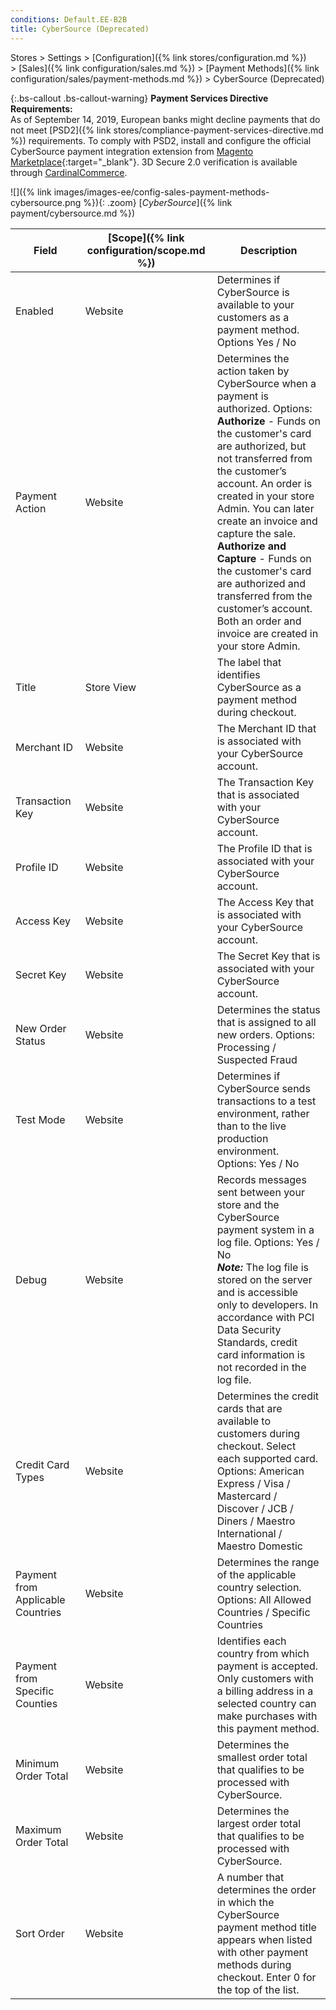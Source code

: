 ```yaml
---
conditions: Default.EE-B2B
title: CyberSource (Deprecated)
---
```


Stores > Settings > [Configuration]({% link stores/configuration.md %}) > [Sales]({% link configuration/sales.md %}) > [Payment Methods]({% link configuration/sales/payment-methods.md %}) > CyberSource (Deprecated)

{:.bs-callout .bs-callout-warning}
**Payment Services Directive Requirements:** <br/>
As of September 14, 2019, European banks might decline payments that do not meet [PSD2]({% link stores/compliance-payment-services-directive.md %}) requirements. To comply with PSD2, install and configure the official CyberSource payment integration extension from [Magento Marketplace](https://marketplace.magento.com/catalogsearch/result/?q=cybersource#q=cybersource&idx=m2_cloud_prod_default_products&p=0&nR%5Bvisibility_search%5D%5B%3D%5D%5B0%5D=1){:target="_blank"}. 3D Secure 2.0 verification is available through [CardinalCommerce](https://www.cardinalcommerce.com/products/psd2).

![]({% link images/images-ee/config-sales-payment-methods-cybersource.png %}){: .zoom}
[_CyberSource_]({% link payment/cybersource.md %})

|Field|[Scope]({% link configuration/scope.md %})|Description|
|--- |--- |--- |
|Enabled|Website|Determines if CyberSource is available to your customers as a payment method. Options Yes / No|
|Payment Action|Website|Determines the action taken by CyberSource when a payment is authorized. Options: <br/>**Authorize** - Funds on the customer's card are authorized, but not transferred from the customer’s account. An order is created in your store Admin. You can later create an invoice and capture the sale. <br/>**Authorize and Capture** - Funds on the customer's card are authorized and transferred from the customer’s account. Both an order and invoice are created in your store Admin.|
|Title|Store View|The label that identifies CyberSource as a payment method during checkout.|
|Merchant ID|Website|The Merchant ID that is associated with your CyberSource account.|
|Transaction Key|Website|The Transaction Key that is associated with your CyberSource account.|
|Profile ID|Website|The Profile ID that is associated with your CyberSource account.|
|Access Key|Website|The Access Key that is associated with your CyberSource account.|
|Secret Key|Website|The Secret Key that is associated with your CyberSource account.|
|New Order Status|Website|Determines the status that is assigned to all new orders. Options: Processing / Suspected Fraud|
|Test Mode|Website|Determines if CyberSource sends transactions to a test environment, rather than to the live production environment. Options: Yes / No|
|Debug|Website|Records messages sent between your store and the CyberSource payment system in a log file. Options: Yes / No <br/>**_Note:_** The log file is stored on the server and is accessible only to developers. In accordance with PCI Data Security Standards, credit card information is not recorded in the log file.|
|Credit Card Types|Website|Determines the credit cards that are available to customers during checkout. Select each supported card. Options: American Express / Visa / Mastercard / Discover / JCB / Diners / Maestro International / Maestro Domestic|
|Payment from Applicable Countries|Website|Determines the range of the applicable country selection. Options: All Allowed Countries / Specific Countries|
|Payment from Specific Counties|Website|Identifies each country from which payment is accepted. Only customers with a billing address in a selected country can make purchases with this payment method.|
|Minimum Order Total|Website|Determines the smallest order total that qualifies to be processed with CyberSource.|
|Maximum Order Total|Website|Determines the largest order total that qualifies to be processed with CyberSource.|
|Sort Order|Website|A number that determines the order in which the CyberSource payment method title appears when listed with other payment methods during checkout. Enter 0 for the top of the list.|
